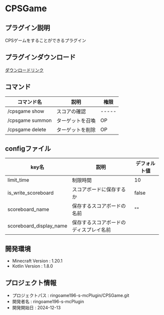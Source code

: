 # CPSGame

## プラグイン説明
CPSゲームをすることができるプラグイン

## プラグインダウンロード
[ダウンロードリンク](https://github.com/ringoame196-s-mcPlugin/CPSGame/releases/latest)

## コマンド
| コマンド名           | 説明       | 権限    |
|-----------------|----------|-------|
| /cpsgame show   | スコアの確認   | ----- |
| /cpsgame summon | ターゲットを召喚 | OP    |
| /cpsgame delete | ターゲットを削除 | OP    |

## configファイル
| key名                 | 説明            | デフォルト値 |
|----------------------|---------------| ------ |
| limit_time           | 制限時間          | 10 |
| is_write_scoreboard  | スコアボードに保存するか  | false |
|scoreboard_name| 保存するスコアボードの名前 | "" |
| scoreboard_display_name | 保存するスコアボードのディスプレイ名前 |  |
 
## 開発環境
- Minecraft Version : 1.20.1
- Kotlin Version : 1.8.0

## プロジェクト情報
- プロジェクトパス : ringoame196-s-mcPlugin/CPSGame.git
- 開発者名 : ringoame196-s-mcPlugin
- 開発開始日 : 2024-12-13
